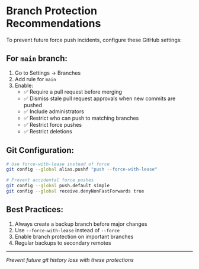 # Branch Protection Recommendations

To prevent future force push incidents, configure these GitHub settings:

## For `main` branch:

1. Go to Settings → Branches
2. Add rule for `main`
3. Enable:
   - ✅ Require a pull request before merging
   - ✅ Dismiss stale pull request approvals when new commits are pushed
   - ✅ Include administrators
   - ✅ Restrict who can push to matching branches
   - ✅ Restrict force pushes
   - ✅ Restrict deletions

## Git Configuration:

```bash
# Use force-with-lease instead of force
git config --global alias.pushf "push --force-with-lease"

# Prevent accidental force pushes
git config --global push.default simple
git config --global receive.denyNonFastForwards true
```

## Best Practices:

1. Always create a backup branch before major changes
2. Use `--force-with-lease` instead of `--force`
3. Enable branch protection on important branches
4. Regular backups to secondary remotes

---

*Prevent future git history loss with these protections*